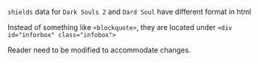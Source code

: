 `shields` data for `Dark Souls 2` and `Dard Soul` have different format in html

Instead of something like `<blockquote>`, they are located under `<div id="inforbox" class="infobox">`

Reader need to be modified to accommodate changes.
